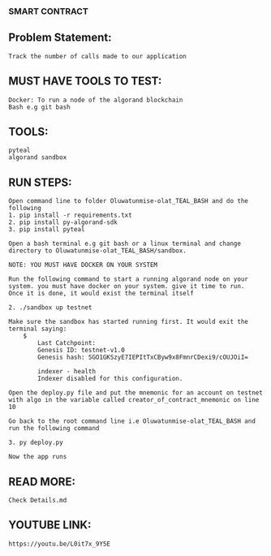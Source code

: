 ### SMART CONTRACT

## Problem Statement:
    Track the number of calls made to our application

## MUST HAVE TOOLS TO TEST:
    Docker: To run a node of the algorand blockchain
    Bash e.g git bash

## TOOLS:
    pyteal
    algorand sandbox

## RUN STEPS:
    Open command line to folder Oluwatunmise-olat_TEAL_BASH and do the following
    1. pip install -r requirements.txt
    2. pip install py-algorand-sdk
    3. pip install pyteal

    Open a bash terminal e.g git bash or a linux terminal and change directory to Oluwatunmise-olat_TEAL_BASH/sandbox.

    NOTE: YOU MUST HAVE DOCKER ON YOUR SYSTEM
    
    Run the following command to start a running algorand node on your system. you must have docker on your system. give it time to run.
    Once it is done, it would exist the terminal itself

    2. ./sandbox up testnet

    Make sure the sandbox has started running first. It would exit the terminal saying: 
        $
            Last Catchpoint:
            Genesis ID: testnet-v1.0
            Genesis hash: SGO1GKSzyE7IEPItTxCByw9x8FmnrCDexi9/cOUJOiI=

            indexer - health
            Indexer disabled for this configuration.

    Open the deploy.py file and put the mnemonic for an account on testnet with algo in the variable called creator_of_contract_mnemonic on line 10

    Go back to the root command line i.e Oluwatunmise-olat_TEAL_BASH and run the following command
    
    3. py deploy.py

    Now the app runs

## READ MORE:
    Check Details.md
## YOUTUBE LINK:
    https://youtu.be/L0it7x_9Y5E